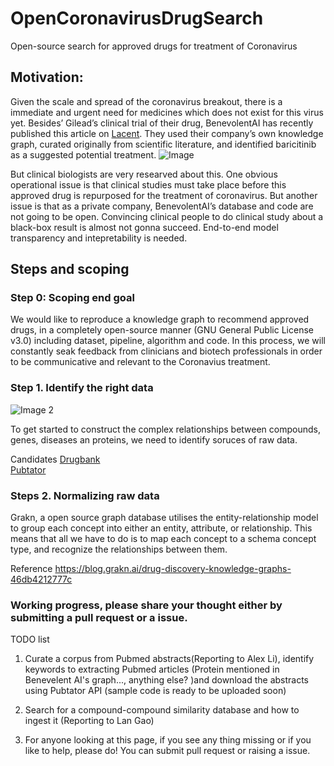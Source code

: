 # OpenCoronavirusDrugSearch
Open-source search for approved drugs for treatment of Coronavirus 

## Motivation: 
Given the scale and spread of the coronavirus breakout,  there is a immediate and urgent need for medicines which does not exist for this virus yet. Besides’ Gilead’s clinical trial of their drug, BenevolentAI has recently published this article on [Lacent](https://www.thelancet.com/journals/lancet/article/PIIS0140-6736(20)30304-4/fulltext?rss=yes#articleInformation). They used their company’s own knowledge graph, curated originally from scientific literature, and identified baricitinib as a suggested potential treatment. 
![Image](https://els-jbs-prod-cdn.literatumonline.com/cms/attachment/8d2d80c6-d53e-4123-9877-5c64dda88249/gr1.jpg)

But clinical biologists are very researved about this. One obvious operational issue is that clinical studies must take place before this approved drug is repurposed for the treatment of coronavirus. But another issue is that as a private company, BenevolentAI’s database and code are not going to be open. Convincing clinical people to do clinical study about a black-box result is almost not gonna succeed. End-to-end model transparency and intepretability is needed. 

## Steps and scoping 

### Step 0: Scoping end goal

We would like to reproduce a knowledge graph to recommend approved drugs, in a completely open-source manner (GNU General Public License v3.0) including dataset, pipeline, algorithm and code. In this process, we will constantly seak feedback from clinicians and biotech professionals in order to be communicative and relevant to the Coronavius treatment.  

### Step 1. Identify the right data 
![Image 2](https://miro.medium.com/max/7012/1*kUebZxFOUjJGeWX7YoCIVg.png)

To get started to construct the complex relationships between compounds, genes, diseases an proteins, we need to identify soruces of raw data. 

Candidates
[Drugbank](drugbank.ca)  
[Pubtator](https://www.ncbi.nlm.nih.gov/research/pubtator)


### Steps 2. Normalizing raw data
Grakn, a open source graph database utilises the entity-relationship model to group each concept into either an entity, attribute, or relationship. This means that all we have to do is to map each concept to a schema concept type, and recognize the relationships between them. 

Reference
 https://blog.grakn.ai/drug-discovery-knowledge-graphs-46db4212777c 

### Working progress, please share your thought either by submitting a pull request or a issue. 

TODO list 
1. Curate a corpus from Pubmed abstracts(Reporting to Alex Li), identify keywords to extracting Pubmed articles (Protein mentioned in Benevelent AI's graph..., anything else? )and download the abstracts using Pubtator API (sample code is ready to be uploaded soon) 


2. Search for a compound-compound similarity database and how to ingest it (Reporting to Lan Gao)

3. For anyone looking at this page, if you see any thing missing or if you like to help, please do! You can submit pull request or raising a issue. 
